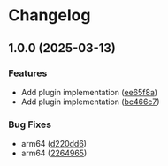 # Changelog

## 1.0.0 (2025-03-13)


### Features

* Add plugin implementation ([ee65f8a](https://github.com/plavelo/asdf-lazysql/commit/ee65f8ad5e296ce3993a703fd29b4eb1a06537db))
* Add plugin implementation ([bc466c7](https://github.com/plavelo/asdf-lazysql/commit/bc466c7764f60d6da2b3bca2571e4ad13d661794))


### Bug Fixes

* arm64 ([d220dd6](https://github.com/plavelo/asdf-lazysql/commit/d220dd6824cd746330ef0f4e7c19ebfe3cb277fe))
* arm64 ([2264965](https://github.com/plavelo/asdf-lazysql/commit/226496561803807cabd0e401523982c82201e66e))
